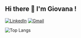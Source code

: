 ## Hi there 👋 I'm Giovana !

[![LinkedIn](https://img.shields.io/badge/LinkedIn-0077B5?style=for-the-badge&logo=linkedin&logoColor=white)](https://www.linkedin.com/in/giovana-lopes-ribeiro-4635912a8)
[![Gmail](https://img.shields.io/badge/Gmail-333333?style=for-the-badge&logo=gmail&logoColor=pink)](mailto:gilopes2005@gmail.com)


![Top Langs](https://github-readme-stats-git-masterrstaa-rickstaa.vercel.app/api/top-langs/?username=gilopesr&layout=compact&bg_color=FFF&border_color=30A3DC&title_color=E94D5F&text_color=000)
